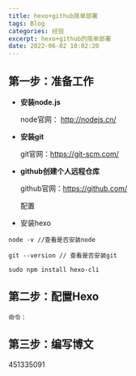 ```yaml
---
title: hexo+github简单部署
tags: Blog
categories: 经验
excerpt: hexo+github的简单部署
date: 2022-06-02 10:02:20
---
```


## 第一步：准备工作

- **安装node.js**

    node官网：  http://nodejs.cn/

- **安装git**

   git官网：https://git-scm.com/

- **github创建个人远程仓库**

  github官网：https://github.com/

  配置

- 安装hexo

```
node -v //查看是否安装node

git --version // 查看是否安装git

sudo npm install hexo-cli
```



## 第二步：配置Hexo



```
命令：

```



## 第三步：编写博文



451335091

